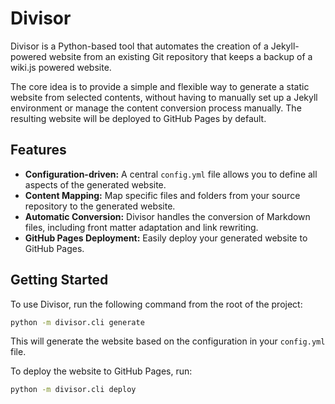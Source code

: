 # Divisor

Divisor is a Python-based tool that automates the creation of a Jekyll-powered website from an existing Git repository that keeps a backup of a wiki.js powered website.

The core idea is to provide a simple and flexible way to generate a static website from selected contents, without having to manually set up a Jekyll environment or manage the content conversion process manually. The resulting website will be deployed to GitHub Pages by default.

## Features

- **Configuration-driven:** A central `config.yml` file allows you to define all aspects of the generated website.
- **Content Mapping:** Map specific files and folders from your source repository to the generated website.
- **Automatic Conversion:** Divisor handles the conversion of Markdown files, including front matter adaptation and link rewriting.
- **GitHub Pages Deployment:** Easily deploy your generated website to GitHub Pages.

## Getting Started

To use Divisor, run the following command from the root of the project:

```bash
python -m divisor.cli generate
```

This will generate the website based on the configuration in your `config.yml` file.

To deploy the website to GitHub Pages, run:

```bash
python -m divisor.cli deploy
```
